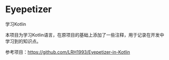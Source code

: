 # Eyepetizer
学习Kotlin

本项目为学习Kotlin语言，在原项目的基础上添加了一些注释，用于记录在开发中学习到的知识点。


参考项目：https://github.com/LRH1993/Eyepetizer-in-Kotlin
